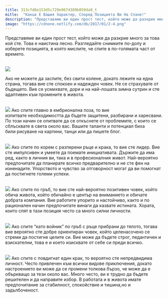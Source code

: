 ```yaml
---
title: 313cfd8e153d5c729e967d389b059da9_t
mitle:  "Какъв Е Вашия Характер, Според Позицията Ви На Спане!"
description: "Представяме ви един прост тест, който може да разкрие много за това кой сте. Това е наистина лесно. Разгледайте снимките по-долу и изберете позицията, в която мисли�"
image: "https://cdnone.netlify.com/db/2017/01/2-4.png"
---
```


 <p>Представяме ви един прост тест, който може да разкрие много за това кой сте. Това е наистина лесно. Разгледайте снимките по-долу и изберете позицията, в която мислите, че спите в по-голямата част от времето.</p>      <p> <br/><img src="https://cdnone.netlify.com/db/2017/01/2-4.png"/></p>  <p>Ако не можете да заспите, без свити колене, докато лежите на една страна, тогава вие сте спокоен и надежден човек. Не се страхувате от бъдещето. Вие се усмихвате, дори и на най-лошата зимна сутрин и сте адаптивен към промените в живота.</p> <p> <br/><img src="https://cdnone.netlify.com/db/2017/01/3-4.png"/> Ако спите главно в ембрионална поза, то вие изпитвате необходимостта да бъдете защитени, разбирани и харесвани. По този начин се опитвате да се откъснете от проблемите, с които се сблъсквате в света около вас. Вашите таланти и потенциал биха били рисуване на картини, танци или да пишете блог.</p>      <p> <br/><img src="https://cdnone.netlify.com/db/2017/01/4-5.png"/> Ако спите по корем с разперени ръце и крака, то вие сте лидер. Вие сте импулсивен и умеете да поемате инициативата. Държите да има ред, както в личния ви, така и в професионалния живот. Най-вероятно предпочитате да планирате всичко предварително и не сте фен на изненадите. Упорството и чувство за отговорност могат да ви помогнат да постигнете големи успехи.</p>  <p> <br/><img src="https://cdnone.netlify.com/db/2017/01/5-5.png"/> Ако спите по гръб, то вие сте най-вероятно позитивен човек, който обича живота, който обичайно е център на вниманието и обичате добрата компания. Вие работите упорито и настойчиво, както и по рационален начин предпочитате винаги да казвате истината. Хората, които спят в тази позиция често са много силни личности.</p>  <p> <br/><img src="https://cdnone.netlify.com/db/2017/01/6-4.png"/> Ако спите “като войник” по гръб с ръце прибрани до тялото, тогава вие вероятно сте добре ориентиран човек, който целенасочено се стреми да постигне целите си. Вие може да бъдете строг, педантичен и взискателни, това е и което изисквате от себе си преди всичко.</p>  <p> <br/><img src="https://cdnone.netlify.com/db/2017/01/7-3.png"/> Ако спите с повдигнат един крак, то вероятно сте непредвидима личност. Често привлечен към всички видове приключения, докато настроението ви може да се промени толкова бързо, че може да е объркващо за тези около вас. Много често, ви е трудно да бъдете решителен и да направите избор. В работата и в живота имате предпочитание за стабилност, спокойствие и тишина,но и задълбоченост.</p>            